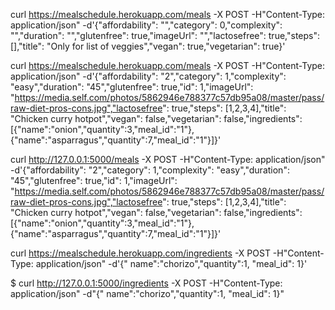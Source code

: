 curl  https://mealschedule.herokuapp.com/meals -X POST -H"Content-Type: application/json" -d'{"affordability": "","category": 0,"complexity": "","duration": "","glutenfree": true,"imageUrl": "","lactosefree": true,"steps": [],"title": "Only for list of veggies","vegan": true,"vegetarian": true}'

curl  https://mealschedule.herokuapp.com/meals -X POST -H"Content-Type: application/json" -d'{"affordability": "2","category": 1,"complexity": "easy","duration": "45","glutenfree": true,"id": 1,"imageUrl": "https://media.self.com/photos/5862946e788377c57db95a08/master/pass/raw-diet-pros-cons.jpg","lactosefree": true,"steps": [1,2,3,4],"title": "Chicken curry hotpot","vegan": false,"vegetarian": false,"ingredients":[{"name":"onion","quantity":3,"meal_id":"1"},{"name":"asparragus","quantity":7,"meal_id":"1"}]}'


curl http://127.0.0.1:5000/meals -X POST -H"Content-Type: application/json" -d'{"affordability": "2","category": 1,"complexity": "easy","duration": "45","glutenfree": true,"id": 1,"imageUrl": "https://media.self.com/photos/5862946e788377c57db95a08/master/pass/raw-diet-pros-cons.jpg","lactosefree": true,"steps": [1,2,3,4],"title": "Chicken curry hotpot","vegan": false,"vegetarian": false,"ingredients":[{"name":"onion","quantity":3,"meal_id":"1"},{"name":"asparragus","quantity":7,"meal_id":"1"}]}'

curl https://mealschedule.herokuapp.com/ingredients -X POST -H"Content-Type: application/json"  -d'{" 
name":"chorizo","quantity":1, "meal_id": 1}'


$ curl http://127.0.0.1:5000/ingredients -X POST -H"Content-Type: application/json"  -d"{" 
name":"chorizo","quantity":1, "meal_id": 1}"